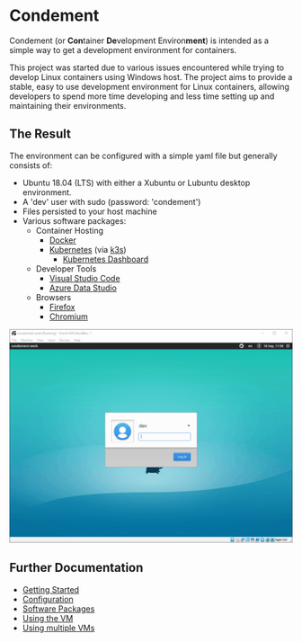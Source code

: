 # Condement

Condement (or **Con**tainer **De**velopment Environ**ment**) is intended as a simple way to get a development
environment for containers.

This project was started due to various issues encountered while trying to develop Linux containers using Windows host.
The project aims to provide a stable, easy to use development environment for Linux containers, allowing developers to
spend more time developing and less time setting up and maintaining their environments.

## The Result

The environment can be configured with a simple yaml file but generally consists of:

* Ubuntu 18.04 (LTS) with either a Xubuntu or Lubuntu desktop environment.
* A 'dev' user with sudo (password: 'condement')
* Files persisted to your host machine
* Various software packages:
  * Container Hosting
    * [Docker](https://www.docker.com/)
    * [Kubernetes](https://kubernetes.io/) (via [k3s](http://k3s.io))
      * [Kubernetes Dashboard](https://kubernetes.io/docs/tasks/access-application-cluster/web-ui-dashboard/)
  * Developer Tools
    * [Visual Studio Code](https://code.visualstudio.com/)
    * [Azure Data Studio](https://docs.microsoft.com/en-us/sql/azure-data-studio/what-is?view=sql-server-2017)
  * Browsers
    * [Firefox](https://www.mozilla.org/en-US/firefox/new/)
    * [Chromium](https://www.chromium.org/Home)

![condement usage example](./docs/images/usage-example.gif)

## Further Documentation

* [Getting Started](./docs/getting-started.md)
* [Configuration](./docs/configuration/)
* [Software Packages](./docs/software/)
* [Using the VM](./docs/using-the-vm.md)
* [Using multiple VMs](./docs/using-multiple-vms.md)
